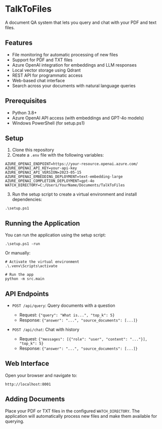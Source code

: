# TalkToFiles

A document QA system that lets you query and chat with your PDF and text files.

## Features

- File monitoring for automatic processing of new files
- Support for PDF and TXT files
- Azure OpenAI integration for embeddings and LLM responses
- Local vector storage using Qdrant
- REST API for programmatic access
- Web-based chat interface
- Search across your documents with natural language queries

## Prerequisites

- Python 3.8+
- Azure OpenAI API access (with embeddings and GPT-4o models)
- Windows PowerShell (for setup.ps1)

## Setup

1. Clone this repository
2. Create a `.env` file with the following variables:

```
AZURE_OPENAI_ENDPOINT=https://your-resource.openai.azure.com/
AZURE_OPENAI_API_KEY=your-api-key
AZURE_OPENAI_API_VERSION=2023-05-15
AZURE_OPENAI_EMBEDDING_DEPLOYMENT=text-embedding-large
AZURE_OPENAI_COMPLETION_DEPLOYMENT=gpt-4o
WATCH_DIRECTORY=C:/Users/YourName/Documents/TalkToFiles
```

3. Run the setup script to create a virtual environment and install dependencies:

```
.\setup.ps1
```

## Running the Application

You can run the application using the setup script:

```
.\setup.ps1 -run
```

Or manually:

```
# Activate the virtual environment
.\.venv\Scripts\activate

# Run the app
python -m src.main
```

## API Endpoints

- `POST /api/query`: Query documents with a question
  - Request: `{"query": "What is...", "top_k": 5}`
  - Response: `{"answer": "...", "source_documents": [...]}`

- `POST /api/chat`: Chat with history
  - Request: `{"messages": [{"role": "user", "content": "..."}], "top_k": 5}`
  - Response: `{"answer": "...", "source_documents": [...]}`

## Web Interface

Open your browser and navigate to:
```
http://localhost:8001
```

## Adding Documents

Place your PDF or TXT files in the configured `WATCH_DIRECTORY`. The application will automatically process new files and make them available for querying.